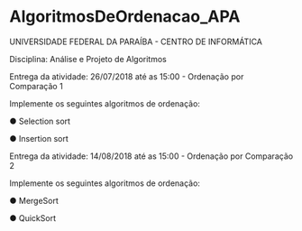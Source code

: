 # AlgoritmosDeOrdenacao_APA

UNIVERSIDADE FEDERAL DA PARAÍBA - CENTRO DE INFORMÁTICA

Disciplina: Análise e Projeto de Algoritmos


Entrega da atividade: 26/07/2018 até as 15:00 - Ordenação por Comparação 1

Implemente os seguintes algoritmos de ordenação:

● Selection sort

● Insertion sort


Entrega da atividade: 14/08/2018 até as 15:00 - Ordenação por Comparação 2

Implemente os seguintes algoritmos de ordenação:

● MergeSort

● QuickSort